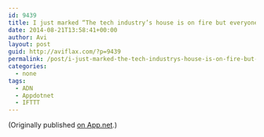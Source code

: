 ```yaml
---
id: 9439
title: I just marked “The tech industry’s house is on fire but everyone is talking about the curtains.” as a favorite in Readability. http://www.readability.com/articles/cvpaj9hq
date: 2014-08-21T13:58:41+00:00
author: Avi
layout: post
guid: http://aviflax.com/?p=9439
permalink: /post/i-just-marked-the-tech-industrys-house-is-on-fire-but-everyone-is-talking-about-the-curtains-as-a-favorite-in-readability-httpwww-readability-comarticlescvpaj9hq/
categories:
  - none
tags:
  - ADN
  - Appdotnet
  - IFTTT
---
```

(Originally published [on App.net](http://alpha.app.net/aviflax/post/37155056).)